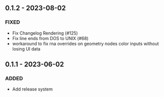 ## 0.1.2 - 2023-08-02 
 
### FIXED 
- Fix Changelog Rendering (#125)
- Fix line ends from DOS to UNIX (#68)
- workaround to fix rna overrides on geometry nodes color inputs without losing UI data

## 0.1.1 - 2023-06-02 
 
### ADDED 
- Add release system
